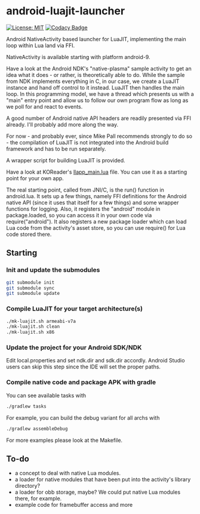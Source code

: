 # android-luajit-launcher

[![License: MIT](https://img.shields.io/badge/License-MIT-blue.svg)](https://opensource.org/licenses/MIT)
[![Codacy Badge](https://api.codacy.com/project/badge/Grade/fad3459994294ffcaee05fe7ddae240d)](https://app.codacy.com/app/KOReader/android-luajit-launcher_2?utm_source=github.com&utm_medium=referral&utm_content=koreader/android-luajit-launcher)

Android NativeActivity based launcher for LuaJIT, implementing the main loop within Lua land via FFI.

NativeActivity is available starting with platform android-9.

Have a look at the Android NDK's "native-plasma" sample activity to get an idea what it does - or rather, is theoretically able to do. While the sample from NDK implements everything in C, in our case, we create a LuaJIT instance and hand off control to it instead. LuaJIT then handles the main loop. In this programming model, we have a thread which presents us with a "main" entry point and allow us to follow our own program flow as long as we poll for and react to events.

A good number of Android native API headers are readily presented via FFI already. I'll probably add more along the way.

For now - and probably ever, since Mike Pall recommends strongly to do so - the compilation of LuaJIT is not integrated into the Android build framework and has to be run separately.

A wrapper script for building LuaJIT is provided.

Have a look at KOReader's [llapp_main.lua](https://github.com/koreader/koreader/blob/master/platform/android/llapp_main.lua) file. You can use it as a starting point for your own app.

The real starting point, called from JNI/C, is the run() function in android.lua. It sets up a few things, namely FFI definitions for the Android native API (since it uses that itself for a few things) and some wrapper functions for logging. Also, it registers the "android" module in package.loaded, so you can access it in your own code via require("android"). It also registers a new package loader which can load Lua code from the activity's asset store, so you can use require() for Lua code stored there.

## Starting

### Init and update the submodules

```sh
git submodule init
git submodule sync
git submodule update
```

### Compile LuaJIT for your target architecture(s)

```sh
./mk-luajit.sh armeabi-v7a
./mk-luajit.sh clean
./mk-luajit.sh x86
```

### Update the project for your Android SDK/NDK

Edit local.properties and set ndk.dir and sdk.dir accordly.
Android Studio users can skip this step since the IDE will set the proper paths.


### Compile native code and package APK with gradle

You can see available tasks with

```sh
./gradlew tasks
```

For example, you can build the debug variant for all archs with

```sh
./gradlew assembleDebug
```

For more examples please look at the Makefile.

## To-do

* a concept to deal with native Lua modules.
* a loader for native modules that have been put into the activity's library directory?
* a loader for obb storage, maybe? We could put native Lua modules there, for example.
* example code for framebuffer access and more
